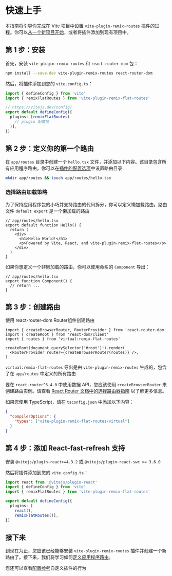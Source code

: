 # 快速上手

本指南将引导你完成在 Vite 项目中设置 `vite-plugin-remix-routes` 插件的过程。你可以[从一个新项目开始](https://vitejs.dev/guide/#scaffolding-your-first-vite-project)，或者将插件添加到现有项目中。

## 第 1 步：安装

首先，安装 `vite-plugin-remix-routes` 和 `react-router-dom` 包：

```bash
npm install --save-dev vite-plugin-remix-routes react-router-dom
```

然后，将插件添加到您的 `vite.config.ts`：

```ts
import { defineConfig } from 'vite'
import { remixFlatRoutes } from 'vite-plugin-remix-flat-routes'

// https://vitejs.dev/config/
export default defineConfig({
  plugins: [remixFlatRoutes(
    // plugin 配置项
  )],
})
```

## 第 2 步：定义你的第一个路由

在 `app/routes` 目录中创建一个 `hello.tsx` 文件，并添加以下内容。该目录包含所有应用程序路由，你可以在[插件的配置选项](/zh/reference/plugin-api)中设置路由目录

```bash
mkdir app/routes && touch app/routes/hello.tsx
```

### 选择路由加载策略

为了保持应用程序包的小巧并支持路由的代码拆分，你可以定义懒加载路由。路由文件 `default export` 是一个懒加载的路由

```tsx
// app/routes/hello.tsx
export default function Hello() {
  return (
    <div>
      <h1>Hello World!</h1>
      <p>Powered by Vite, React, and vite-plugin-remix-flat-routes</p>
    </div>
  )
}
```

如果你想定义一个非懒加载的路由，你可以使用命名的 `Component` 导出：

```tsx
// app/routes/hello.tsx
export function Component() {
  // return ...
}
```

## 第 3 步：创建路由

使用 react-router-dom Router组件创建路由

```tsx
import { createBrowserRouter, RouterProvider } from 'react-router-dom'
import { createRoot } from 'react-dom/client'
import { routes } from 'virtual:remix-flat-routes'

createRoot(document.querySelector('#root')!).render(
  <RouterProvider router={createBrowserRouter(routes)} />,
)
```

`virtual:remix-flat-routes` 导出是由 `vite-plugin-remix-routes` 生成的，包含了在 `app/routes` 中定义的所有路由

要在 `react-router^6.4.0` 中使用数据 API，您应该使用 `createBrowserRouter` 来创建路由实例。请查看 [React Router 文档中的选择路由器指南](https://reactrouter.com/en/main/routers/picking-a-router) 以了解更多信息。

如果您使用 TypeScript，请在 `tsconfig.json` 中添加以下内容：

```json
{
  "compilerOptions": {
    "types": ["vite-plugin-remix-flat-routes/virtual"]
  }
}
```

## 第 4 步：添加 React-fast-refresh 支持

安装 `@vitejs/plugin-react>=4.3.2` 或 `@vitejs/plugin-react-swc >= 3.6.0`

然后将插件添加到您的 `vite.config.ts`：

```ts
import react from '@vitejs/plugin-react'
import { defineConfig } from 'vite'
import { remixFlatRoutes } from 'vite-plugin-remix-flat-routes'

export default defineConfig({
  plugins: [
    react(),
    remixFlatRoutes()],
})
```

## 接下来

到现在为止，您应该已经能够安装 `vite-plugin-remix-routes` 插件并创建一个新路由了。接下来，我们将学习如何[定义应用程序路由](/zh/guides/defining-routes)。

您还可以查看[配置参考](/zh/reference/plugin-api)自定义插件的行为
